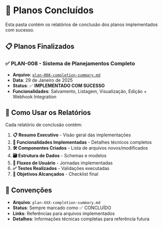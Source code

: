 # 📁 Planos Concluídos

Esta pasta contém os relatórios de conclusão dos planos implementados com sucesso.

## 📋 **Planos Finalizados**

### ✅ **PLAN-008** - Sistema de Planejamentos Completo
- **Arquivo**: [`plan-008-completion-summary.md`](./plan-008-completion-summary.md)
- **Data**: 29 de Janeiro de 2025
- **Status**: ✅ **IMPLEMENTADO COM SUCESSO**
- **Funcionalidades**: Salvamento, Listagem, Visualização, Edição + Webhook Integration

## 🎯 **Como Usar os Relatórios**

Cada relatório de conclusão contém:

1. **📋 Resumo Executivo** - Visão geral das implementações
2. **🚀 Funcionalidades Implementadas** - Detalhes técnicos completos
3. **🛠️ Componentes Criados** - Lista de arquivos novos/modificados
4. **🗃️ Estrutura de Dados** - Schemas e modelos
5. **📱 Fluxos de Usuário** - Jornadas implementadas
6. **✅ Testes Realizados** - Validações executadas
7. **🎯 Objetivos Alcançados** - Checklist final

## 📝 **Convenções**

- **Arquivo**: `plan-XXX-completion-summary.md`
- **Status**: Sempre marcado como ✅ CONCLUÍDO
- **Links**: Referências para arquivos implementados
- **Detalhes**: Informações técnicas completas para referência futura 